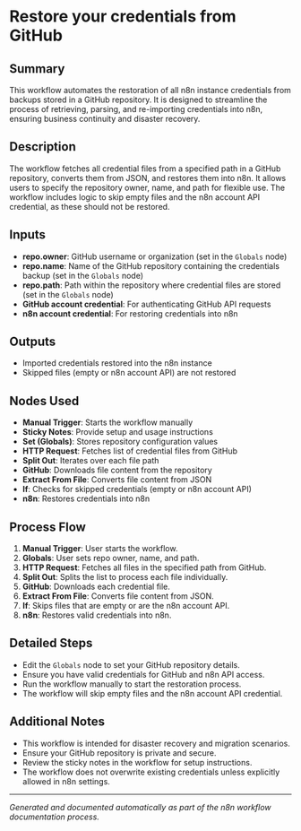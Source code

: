 # Restore your credentials from GitHub

## Summary
This workflow automates the restoration of all n8n instance credentials from backups stored in a GitHub repository. It is designed to streamline the process of retrieving, parsing, and re-importing credentials into n8n, ensuring business continuity and disaster recovery.

## Description
The workflow fetches all credential files from a specified path in a GitHub repository, converts them from JSON, and restores them into n8n. It allows users to specify the repository owner, name, and path for flexible use. The workflow includes logic to skip empty files and the n8n account API credential, as these should not be restored.

## Inputs
- **repo.owner**: GitHub username or organization (set in the `Globals` node)
- **repo.name**: Name of the GitHub repository containing the credentials backup (set in the `Globals` node)
- **repo.path**: Path within the repository where credential files are stored (set in the `Globals` node)
- **GitHub account credential**: For authenticating GitHub API requests
- **n8n account credential**: For restoring credentials into n8n

## Outputs
- Imported credentials restored into the n8n instance
- Skipped files (empty or n8n account API) are not restored

## Nodes Used
- **Manual Trigger**: Starts the workflow manually
- **Sticky Notes**: Provide setup and usage instructions
- **Set (Globals)**: Stores repository configuration values
- **HTTP Request**: Fetches list of credential files from GitHub
- **Split Out**: Iterates over each file path
- **GitHub**: Downloads file content from the repository
- **Extract From File**: Converts file content from JSON
- **If**: Checks for skipped credentials (empty or n8n account API)
- **n8n**: Restores credentials into n8n

## Process Flow
1. **Manual Trigger**: User starts the workflow.
2. **Globals**: User sets repo owner, name, and path.
3. **HTTP Request**: Fetches all files in the specified path from GitHub.
4. **Split Out**: Splits the list to process each file individually.
5. **GitHub**: Downloads each credential file.
6. **Extract From File**: Converts file content from JSON.
7. **If**: Skips files that are empty or are the n8n account API.
8. **n8n**: Restores valid credentials into n8n.

## Detailed Steps
- Edit the `Globals` node to set your GitHub repository details.
- Ensure you have valid credentials for GitHub and n8n API access.
- Run the workflow manually to start the restoration process.
- The workflow will skip empty files and the n8n account API credential.

## Additional Notes
- This workflow is intended for disaster recovery and migration scenarios.
- Ensure your GitHub repository is private and secure.
- Review the sticky notes in the workflow for setup instructions.
- The workflow does not overwrite existing credentials unless explicitly allowed in n8n settings.

---
*Generated and documented automatically as part of the n8n workflow documentation process.*
